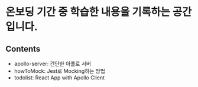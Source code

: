 # 온보딩 기간 중 학습한 내용을 기록하는 공간입니다.

## Contents

- apollo-server: 간단한 아폴로 서버
- howToMock: Jest로 Mocking하는 방법
- todolist: React App with Apollo Client